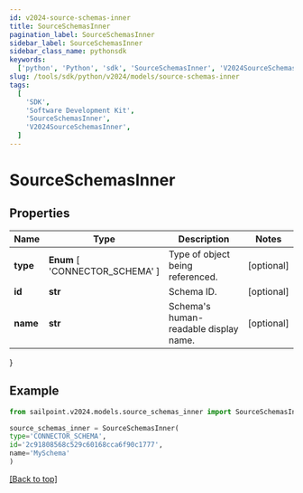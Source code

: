 ```yaml
---
id: v2024-source-schemas-inner
title: SourceSchemasInner
pagination_label: SourceSchemasInner
sidebar_label: SourceSchemasInner
sidebar_class_name: pythonsdk
keywords:
  ['python', 'Python', 'sdk', 'SourceSchemasInner', 'V2024SourceSchemasInner']
slug: /tools/sdk/python/v2024/models/source-schemas-inner
tags:
  [
    'SDK',
    'Software Development Kit',
    'SourceSchemasInner',
    'V2024SourceSchemasInner',
  ]
---
```


# SourceSchemasInner

## Properties

| Name | Type | Description | Notes |
| --- | --- | --- | --- |
| **type** | **Enum** [ 'CONNECTOR_SCHEMA' ] | Type of object being referenced. | [optional] |
| **id** | **str** | Schema ID. | [optional] |
| **name** | **str** | Schema's human-readable display name. | [optional] |

}

## Example

```python
from sailpoint.v2024.models.source_schemas_inner import SourceSchemasInner

source_schemas_inner = SourceSchemasInner(
type='CONNECTOR_SCHEMA',
id='2c91808568c529c60168cca6f90c1777',
name='MySchema'
)

```

[[Back to top]](#)
